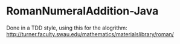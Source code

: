# RomanNumeralAddition-Java
Done in a TDD style, using this for the alogrithm:
http://turner.faculty.swau.edu/mathematics/materialslibrary/roman/
